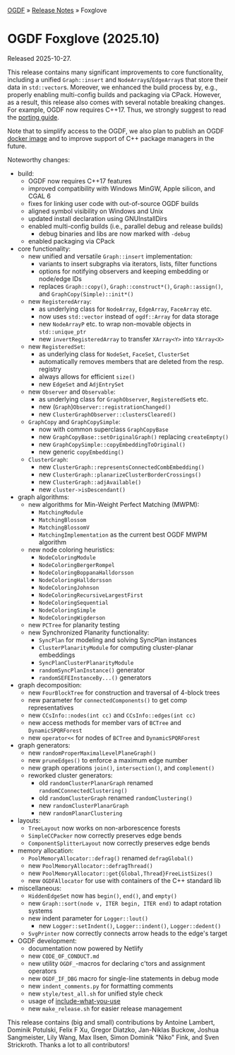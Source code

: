 [OGDF](../../README.md) » [Release Notes](../relnotes.md) » Foxglove

# OGDF Foxglove (2025.10)

Released 2025-10-27.

This release contains many significant improvements to core functionality,
including a unified `Graph::insert` and `NodeArray`s/`EdgeArray`s that store
their data in `std::vector`s.
Moreover, we enhanced the build process by, e.g., properly enabling multi-config
builds and packaging via CPack.
However, as a result, this release also comes with several notable breaking
changes. For example, OGDF now requires C++17. Thus, we strongly suggest to read
the [porting guide](../porting/foxglove.md).

Note that to simplify access to the OGDF, we also plan to publish an
OGDF [docker image](https://hub.docker.com/r/ogdf/ogdf)
and to improve support of C++ package managers in the future.

Noteworthy changes:
 * build:
    * OGDF now requires C++17 features
    * improved compatibility with Windows MinGW, Apple silicon, and CGAL 6
    * fixes for linking user code with out-of-source OGDF builds
    * aligned symbol visibility on Windows and Unix
    * updated install declaration using GNUInstallDirs
    * enabled multi-config builds (i.e., parallel debug and release builds)
        * debug binaries and libs are now marked with `-debug`
    * enabled packaging via CPack
 * core functionality:
    * new unified and versatile `Graph::insert` implementation:
        * variants to insert subgraphs via iterators, lists, filter functions
        * options for notifying observers and keeping embedding or node/edge IDs
        * replaces `Graph::copy()`, `Graph::construct*()`, `Graph::assign()`,
          and `GraphCopy(Simple)::init*()`
    * new `RegisteredArray`:
        * as underlying class for `NodeArray`, `EdgeArray`, `FaceArray` etc.
        * now uses `std::vector` instead of `ogdf::Array` for data storage
        * new `NodeArrayP` etc. to wrap non-movable objects in `std::unique_ptr`
        * new `invertRegisteredArray` to transfer `XArray<Y>` into `YArray<X>`
    * new `RegisteredSet`:
        * as underlying class for `NodeSet`, `FaceSet`, `ClusterSet`
        * automatically removes members that are deleted from the resp. registry
        * always allows for efficient `size()`
        * new `EdgeSet` and `AdjEntrySet`
    * new `Observer` and `Observable`:
        * as underlying class for `GraphObserver`, `RegisteredSet`s etc.
        * new (`Graph`)`Observer::registrationChanged()`
        * new `ClusterGraphObserver::clustersCleared()`
    * `GraphCopy` and `GraphCopySimple`:
        * now with common superclass `GraphCopyBase`
        * new `GraphCopyBase::setOriginalGraph()` replacing `createEmpty()`
        * new `GraphCopySimple::copyEmbeddingToOriginal()`
        * new generic `copyEmbedding()`
    * `ClusterGraph`:
        * new `ClusterGraph::representsConnectedCombEmbedding()`
        * new `ClusterGraph::planarizeClusterBorderCrossings()`
        * new `ClusterGraph::adjAvailable()`
        * new `cluster->isDescendant()`
 * graph algorithms:
    * new algorithms for Min-Weight Perfect Matching (MWPM):
        * `MatchingModule`
        * `MatchingBlossom`
        * `MatchingBlossomV`
        * `MatchingImplementation` as the current best OGDF MWPM algorithm
    * new node coloring heuristics:
        * `NodeColoringModule`
        * `NodeColoringBergerRompel`
        * `NodeColoringBoppanaHalldorsson`
        * `NodeColoringHalldorsson`
        * `NodeColoringJohnson`
        * `NodeColoringRecursiveLargestFirst`
        * `NodeColoringSequential`
        * `NodeColoringSimple`
        * `NodeColoringWigderson`
    * new `PCTree` for planarity testing
    * new Synchronized Planarity functionality:
        * `SyncPlan` for modeling and solving SyncPlan instances
        * `ClusterPlanarityModule` for computing cluster-planar embeddings
        * `SyncPlanClusterPlanarityModule`
        * `randomSyncPlanInstance()` generator
        * `randomSEFEInstanceBy...()` generators
 * graph decomposition:
    * new `FourBlockTree` for construction and traversal of 4-block trees
    * new parameter for `connectedComponents()` to get comp representatives
    * new `CCsInfo::nodes(int cc)` and `CCsInfo::edges(int cc)`
    * new access methods for member vars of `BCTree` and `DynamicSPQRForest`
    * new `operator<<` for nodes of `BCTree` and `DynamicSPQRForest`
 * graph generators:
    * new `randomProperMaximalLevelPlaneGraph()`
    * new `pruneEdges()` to enforce a maximum edge number
    * new graph operations `join()`, `intersection()`, and `complement()`
    * reworked cluster generators:
        * old `randomClusterPlanarGraph`  renamed `randomCConnectedClustering()`
        * old `randomClusterGraph`  renamed `randomClustering()`
        * new `randomClusterPlanarGraph`
        * new `randomPlanarClustering`
 * layouts:
    * `TreeLayout` now works on non-arborescence forests
    * `SimpleCCPacker` now correctly preserves edge bends
    * `ComponentSplitterLayout` now correctly preserves edge bends
 * memory allocation:
    * `PoolMemoryAllocator::defrag()` renamed `defragGlobal()`
    * new `PoolMemoryAllocator::defragThread()`
    * new `PoolMemoryAllocator::get{Global,Thread}FreeListSizes()`
    * new `OGDFAllocator` for use with containers of the C++ standard lib
 * miscellaneous:
    * `HiddenEdgeSet` now has `begin()`, `end()`, and `empty()`
    * new `Graph::sort(node v, ITER begin, ITER end)` to adapt rotation systems
    * new indent parameter for `Logger::lout()`
        * new `Logger::setIndent()`, `Logger::indent()`, `Logger::dedent()`
    * `SvgPrinter` now correctly connects arrow heads to the edge's target
 * OGDF development:
    * documentation now powered by Netlify
    * new `CODE_OF_CONDUCT.md`
    * new utility `OGDF_`-macros for declaring c'tors and assignment operators
    * new `OGDF_IF_DBG` macro for single-line statements in debug mode
    * new `indent_comments.py` for formatting comments
    * new `style/test_all.sh` for unified style check
    * usage of [include-what-you-use](https://include-what-you-use.org/)
    * new `make_release.sh` for easier release management

This release contains (big and small) contributions by Antoine Lambert, Dominik
Potulski, Felix F Xu, Gregor Diatzko, Jan-Niklas Buckow, Joshua Sangmeister,
Lily Wang, Max Ilsen, Simon Dominik "Niko" Fink, and Sven Strickroth.
Thanks a lot to all contributors!
